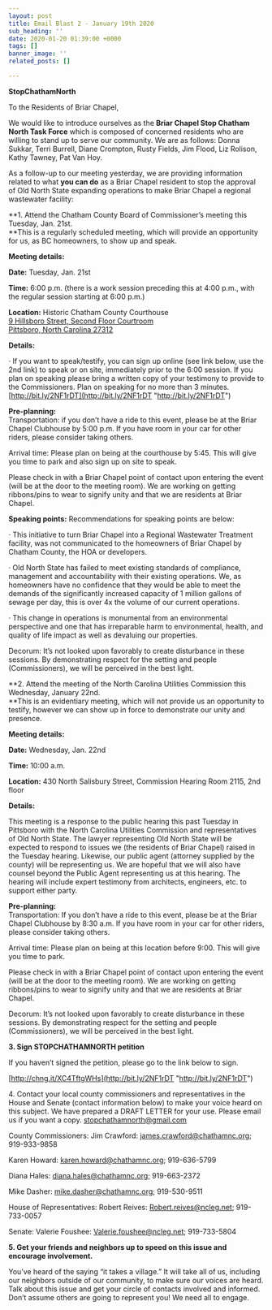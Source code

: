 ```yaml
---
layout: post
title: Email Blast 2 - January 19th 2020
sub_heading: ''
date: 2020-01-20 01:39:00 +0000
tags: []
banner_image: ''
related_posts: []

---
```

**StopChathamNorth**

To the Residents of Briar Chapel,

We would like to introduce ourselves as the **Briar Chapel Stop Chatham North Task Force** which is composed of concerned residents who are willing to stand up to serve our community. We are as follows: Donna Sukkar, Terri Burrell, Diane Crompton, Rusty Fields, Jim Flood, Liz Rolison, Kathy Tawney, Pat Van Hoy.

As a follow-up to our meeting yesterday, we are providing information related to what **you can do** as a Briar Chapel resident to stop the approval of Old North State expanding operations to make Briar Chapel a regional wastewater facility:

**1. Attend the Chatham County Board of Commissioner’s meeting this Tuesday, Jan. 21st.   
 **This is a regularly scheduled meeting, which will provide an opportunity for us, as BC homeowners, to show up and speak.

**Meeting details:**

**Date:** Tuesday, Jan. 21st

**Time:** 6:00 p.m. (there is a work session preceding this at 4:00 p.m., with the regular session starting at 6:00 p.m.)

**Location:** Historic Chatham County Courthouse  
 [9 Hillsboro Street, Second Floor Courtroom  
 Pittsboro, North Carolina 27312](http://www.google.com/maps?f=l&hl=en&q=9+Hillsboro+Street%2c+Pittsboro%2c+North+Carolina+27312 "9 Hillsboro Street, Second Floor Courtroom
Pittsboro, North Carolina 27312")

**Details:**

· If you want to speak/testify, you can sign up online (see link below, use the 2nd link) to speak or on site, immediately prior to the 6:00 session. If you plan on speaking please bring a written copy of your testimony to provide to the Commissioners. Plan on speaking for no more than 3 minutes.  
 [http://bit.ly/2NF1rDT](http://bit.ly/2NF1rDT "http://bit.ly/2NF1rDT")

**Pre-planning:**  
 Transportation: if you don’t have a ride to this event, please be at the Briar Chapel Clubhouse by 5:00 p.m. If you have room in your car for other riders, please consider taking others.

Arrival time: Please plan on being at the courthouse by 5:45. This will give you time to park and also sign up on site to speak.

Please check in with a Briar Chapel point of contact upon entering the event (will be at the door to the meeting room). We are working on getting ribbons/pins to wear to signify unity and that we are residents at Briar Chapel.

**Speaking points:** Recommendations for speaking points are below:

· This initiative to turn Briar Chapel into a Regional Wastewater Treatment facility, was not communicated to the homeowners of Briar Chapel by Chatham County, the HOA or developers.

· Old North State has failed to meet existing standards of compliance, management and accountability with their existing operations. We, as homeowners have no confidence that they would be able to meet the demands of the significantly increased capacity of 1 million gallons of sewage per day, this is over 4x the volume of our current operations.

· This change in operations is monumental from an environmental perspective and one that has irreparable harm to environmental, health, and quality of life impact as well as devaluing our properties.

Decorum: It’s not looked upon favorably to create disturbance in these sessions. By demonstrating respect for the setting and people (Commissioners), we will be perceived in the best light.

**2. Attend the meeting of the North Carolina Utilities Commission this Wednesday, January 22nd.   
 **This is an evidentiary meeting, which will not provide us an opportunity to testify, however we can show up in force to demonstrate our unity and presence.

**Meeting details:**

**Date:** Wednesday, Jan. 22nd

**Time:** 10:00 a.m.

**Location:** 430 North Salisbury Street, Commission Hearing Room 2115, 2nd floor

**Details:**

This meeting is a response to the public hearing this past Tuesday in Pittsboro with the North Carolina Utilities Commission and representatives of Old North State. The lawyer representing Old North State will be expected to respond to issues we (the residents of Briar Chapel) raised in the Tuesday hearing. Likewise, our public agent (attorney supplied by the county) will be representing us. We are hopeful that we will also have counsel beyond the Public Agent representing us at this hearing. The hearing will include expert testimony from architects, engineers, etc. to support either party.

**Pre-planning:**  
 Transportation: If you don’t have a ride to this event, please be at the Briar Chapel Clubhouse by 8:30 a.m. If you have room in your car for other riders, please consider taking others.

Arrival time: Please plan on being at this location before 9:00. This will give you time to park.

Please check in with a Briar Chapel point of contact upon entering the event (will be at the door to the meeting room). We are working on getting ribbons/pins to wear to signify unity and that we are residents at Briar Chapel.

Decorum: It’s not looked upon favorably to create disturbance in these sessions. By demonstrating respect for the setting and people (Commissioners), we will be perceived in the best light.

**3. Sign STOPCHATHAMNORTH petition**

If you haven’t signed the petition, please go to the link below to sign.

[http://chng.it/XC4TftgWHs](http://bit.ly/2NF1rDT "http://bit.ly/2NF1rDT")

4\. Contact your local county commissioners and representatives in the House and Senate (contact information below) to make your voice heard on this subject. We have prepared a DRAFT LETTER for your use. Please email us if you want a copy. [stopchathamnorth@gmail.com](mailto:stopchathamnorth@gmail.com)

County Commissioners: Jim Crawford: [james.crawford@chathamnc.org](mailto:james.crawford@chathamnc.org); 919-933-9858

Karen Howard: [karen.howard@chathamnc.org](mailto:karen.howard@chathamnc.org); 919-636-5799

Diana Hales: [diana.hales@chathamnc.org](mailto:diana.hales@chathamnc.org); 919-663-2372

Mike Dasher: [mike.dasher@chathamnc.org](mailto:mike.dasher@chathamnc.org); 919-530-9511

House of Representatives: Robert Reives: [Robert.reives@ncleg.net](mailto:Robert.reives@ncleg.net); 919-733-0057

Senate: Valerie Foushee: [Valerie.foushee@ncleg.net](mailto:Valerie.foushee@ncleg.net); 919-733-5804

**5. Get your friends and neighbors up to speed on this issue and encourage involvement.**

You’ve heard of the saying “it takes a village.” It will take all of us, including our neighbors outside of our community, to make sure our voices are heard. Talk about this issue and get your circle of contacts involved and informed. Don’t assume others are going to represent you! We need all to engage.